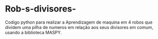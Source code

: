 # Rob-s-divisores-
Codigo python para realizar a Aprendizagem de maquina em 4 robos que dividem uma pilha de numeros em relação aos seus divisores em comum, usando a biblioteca MASPY. 

